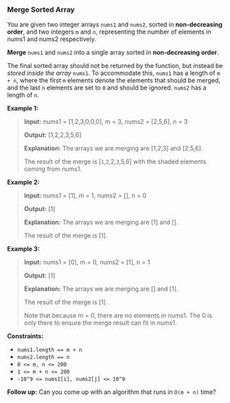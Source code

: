 ### Merge Sorted Array
You are given two integer arrays `nums1` and `nums2`, sorted in **non-decreasing order**, and two integers `m` and `n`, representing the number of elements in nums1 and nums2 respectively.

**Merge** `nums1` and `nums2` into a single array sorted in **non-decreasing order**.

The final sorted array should not be returned by the function, but instead be *stored inside the array* `nums1`. To accommodate this, `nums1` has a length of `m + n`, where the first `m` elements denote the elements that should be merged, and the last `n` elements are set to `0` and should be ignored. `nums2` has a length of `n`.

 

**Example 1:**

> **Input:** nums1 = [1,2,3,0,0,0], m = 3, nums2 = [2,5,6], n = 3
> 
> **Output:** [1,2,2,3,5,6]
> 
> **Explanation:** The arrays we are merging are [1,2,3] and [2,5,6].
> 
> The result of the merge is [`1`,`2`,2,`3`,5,6] with the shaded elements coming from nums1.

**Example 2:**

> **Input:** nums1 = [1], m = 1, nums2 = [], n = 0
> 
> **Output:** [1]
> 
> **Explanation:** The arrays we are merging are [1] and [].
> 
> The result of the merge is [1].

**Example 3:**

> **Input:** nums1 = [0], m = 0, nums2 = [1], n = 1
> 
> **Output:** [1]
> 
> **Explanation:** The arrays we are merging are [] and [1].
> 
> The result of the merge is [1].
> 
> Note that because m = 0, there are no elements in nums1. The 0 is only there to ensure the merge result can fit in nums1.
 

**Constraints:**

*    `nums1.length == m + n`
*    `nums2.length == n`
*    `0 <= m, n <= 200`
*    `1 <= m + n <= 200`
*    `-10^9 <= nums1[i], nums2[j] <= 10^9`
 

**Follow up:** Can you come up with an algorithm that runs in `O(m + n)` time?
